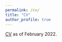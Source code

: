 ```yaml
---
permalink: /cv/
title: "CV"
author_profile: true
---
```

[CV](https://cabreraam.github.io/files/cv.pdf) as of February 2022. 
